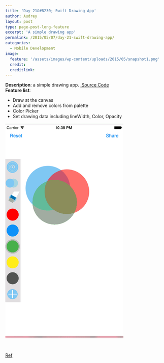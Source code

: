 ```yaml
---
title: 'Day 21&#8230; Swift Drawing App'
author: Audrey
layout: post
type: page-post-long-feature
excerpt: 'A simple drawing app'
permalink: /2015/05/07/day-21-swift-drawing-app/
categories:
  - Mobile Development
image:
  feature: '/assets/images/wp-content/uploads/2015/05/snapshot1.png'
  credit: 
  creditlink: 
---
```

**Description**: a simple drawing app. [ Source Code][1]  
**Feature list**:

  * Draw at the canvas
  * Add and remove colors from palette
  * Color Picker
  * Set drawing data including lineWidth, Color, Opacity

[<img class="aligncenter size-full wp-image-829" src="/assets/images/wp-content/uploads/2015/05/snapshot1.gif" alt="snapshot" width="372" height="672" />][2]

&nbsp;

[Ref][3]

 [1]: https://github.com/vidaaudrey/021-Swift-Drawing-App
 [2]: /assets/images/wp-content/uploads/2015/05/snapshot1.gif
 [3]: http://www.raywenderlich.com/87899/make-simple-drawing-app-uikit-swift